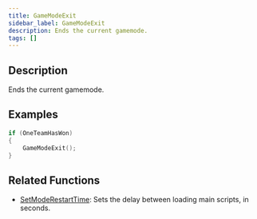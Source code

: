 ```yaml
---
title: GameModeExit
sidebar_label: GameModeExit
description: Ends the current gamemode.
tags: []
---
```


## Description

Ends the current gamemode.

## Examples

```c
if (OneTeamHasWon)
{
    GameModeExit();
}
```

## Related Functions

- [SetModeRestartTime](SetModeRestartTime): Sets the delay between loading main scripts, in seconds.
